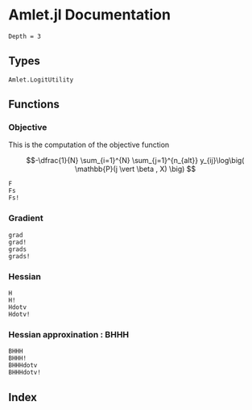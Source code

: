 # Amlet.jl Documentation

```@contents
Depth = 3
```

## Types

```@docs
Amlet.LogitUtility
```

## Functions

### Objective 

This is the computation of the objective function 
```math
-\dfrac{1}{N} \sum_{i=1}^{N} \sum_{j=1}^{n_{alt}} y_{ij}\log\big( \mathbb{P}(j \vert \beta , X) \big) 
```

```@docs
F
Fs
Fs!
```

### Gradient 
```@docs
grad
grad!
grads
grads!
```

### Hessian
```@docs
H
H! 
Hdotv
Hdotv!
```

### Hessian approxination : BHHH
```@docs
BHHH
BHHH!
BHHHdotv
BHHHdotv!
```

## Index

```@index
```



